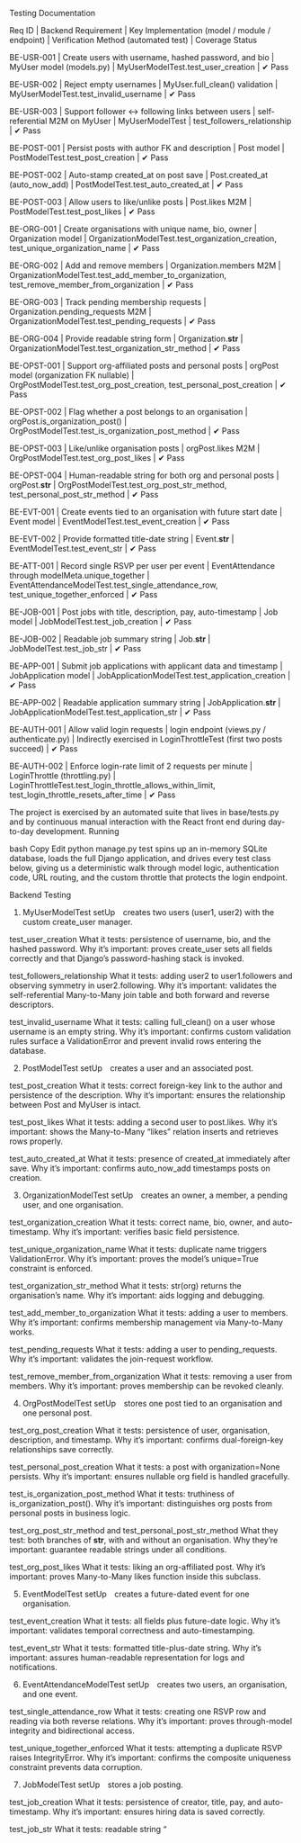 Testing Documentation

Req ID | Backend Requirement | Key Implementation (model / module / endpoint) | Verification Method (automated test) | Coverage Status

BE-USR-001 | Create users with username, hashed password, and bio | MyUser model (models.py) | MyUserModelTest.test_user_creation | ✔ Pass

BE-USR-002 | Reject empty usernames | MyUser.full_clean() validation | MyUserModelTest.test_invalid_username | ✔ Pass

BE-USR-003 | Support follower ↔ following links between users | self-referential M2M on MyUser | MyUserModelTest | test_followers_relationship | ✔ Pass

BE-POST-001 | Persist posts with author FK and description | Post model | PostModelTest.test_post_creation | ✔ Pass

BE-POST-002 | Auto-stamp created_at on post save | Post.created_at (auto_now_add) | PostModelTest.test_auto_created_at | ✔ Pass

BE-POST-003 | Allow users to like/unlike posts | Post.likes M2M | PostModelTest.test_post_likes | ✔ Pass

BE-ORG-001 | Create organisations with unique name, bio, owner | Organization model | OrganizationModelTest.test_organization_creation, test_unique_organization_name | ✔ Pass

BE-ORG-002 | Add and remove members | Organization.members M2M | OrganizationModelTest.test_add_member_to_organization, test_remove_member_from_organization | ✔ Pass

BE-ORG-003 | Track pending membership requests | Organization.pending_requests M2M | OrganizationModelTest.test_pending_requests | ✔ Pass

BE-ORG-004 | Provide readable string form | Organization.__str__ | OrganizationModelTest.test_organization_str_method | ✔ Pass

BE-OPST-001 | Support org-affiliated posts and personal posts | orgPost model (organization FK nullable) | OrgPostModelTest.test_org_post_creation, test_personal_post_creation | ✔ Pass

BE-OPST-002 | Flag whether a post belongs to an organisation | orgPost.is_organization_post() | OrgPostModelTest.test_is_organization_post_method | ✔ Pass

BE-OPST-003 | Like/unlike organisation posts | orgPost.likes M2M | OrgPostModelTest.test_org_post_likes | ✔ Pass

BE-OPST-004 | Human-readable string for both org and personal posts | orgPost.__str__ | OrgPostModelTest.test_org_post_str_method, test_personal_post_str_method | ✔ Pass

BE-EVT-001 | Create events tied to an organisation with future start date | Event model | EventModelTest.test_event_creation | ✔ Pass

BE-EVT-002 | Provide formatted title-date string | Event.__str__ | EventModelTest.test_event_str | ✔ Pass

BE-ATT-001 | Record single RSVP per user per event | EventAttendance through modelMeta.unique_together | EventAttendanceModelTest.test_single_attendance_row, test_unique_together_enforced | ✔ Pass

BE-JOB-001 | Post jobs with title, description, pay, auto-timestamp | Job model | JobModelTest.test_job_creation | ✔ Pass

BE-JOB-002 | Readable job summary string | Job.__str__ | JobModelTest.test_job_str | ✔ Pass

BE-APP-001 | Submit job applications with applicant data and timestamp | JobApplication model | JobApplicationModelTest.test_application_creation | ✔ Pass

BE-APP-002 | Readable application summary string | JobApplication.__str__ | JobApplicationModelTest.test_application_str | ✔ Pass

BE-AUTH-001 | Allow valid login requests | login endpoint (views.py / authenticate.py) | Indirectly exercised in LoginThrottleTest (first two posts succeed) | ✔ Pass

BE-AUTH-002 | Enforce login-rate limit of 2 requests per minute | LoginThrottle (throttling.py) | LoginThrottleTest.test_login_throttle_allows_within_limit, test_login_throttle_resets_after_time | ✔ Pass

The project is exercised by an automated suite that lives in base/tests.py and by continuous manual interaction with the React front end during day-to-day development. Running

bash
Copy
Edit
python manage.py test
spins up an in-memory SQLite database, loads the full Django application, and drives every test class below, giving us a deterministic walk through model logic, authentication code, URL routing, and the custom throttle that protects the login endpoint.

Backend Testing
1. MyUserModelTest
setUp creates two users (user1, user2) with the custom create_user manager.

test_user_creation
What it tests: persistence of username, bio, and the hashed password.
Why it’s important: proves create_user sets all fields correctly and that Django’s password-hashing stack is invoked.

test_followers_relationship
What it tests: adding user2 to user1.followers and observing symmetry in user2.following.
Why it’s important: validates the self-referential Many-to-Many join table and both forward and reverse descriptors.

test_invalid_username
What it tests: calling full_clean() on a user whose username is an empty string.
Why it’s important: confirms custom validation rules surface a ValidationError and prevent invalid rows entering the database.

2. PostModelTest
setUp creates a user and an associated post.

test_post_creation
What it tests: correct foreign-key link to the author and persistence of the description.
Why it’s important: ensures the relationship between Post and MyUser is intact.

test_post_likes
What it tests: adding a second user to post.likes.
Why it’s important: shows the Many-to-Many “likes” relation inserts and retrieves rows properly.

test_auto_created_at
What it tests: presence of created_at immediately after save.
Why it’s important: confirms auto_now_add timestamps posts on creation.

3. OrganizationModelTest
setUp creates an owner, a member, a pending user, and one organisation.

test_organization_creation
What it tests: correct name, bio, owner, and auto-timestamp.
Why it’s important: verifies basic field persistence.

test_unique_organization_name
What it tests: duplicate name triggers ValidationError.
Why it’s important: proves the model’s unique=True constraint is enforced.

test_organization_str_method
What it tests: str(org) returns the organisation’s name.
Why it’s important: aids logging and debugging.

test_add_member_to_organization
What it tests: adding a user to members.
Why it’s important: confirms membership management via Many-to-Many works.

test_pending_requests
What it tests: adding a user to pending_requests.
Why it’s important: validates the join-request workflow.

test_remove_member_from_organization
What it tests: removing a user from members.
Why it’s important: proves membership can be revoked cleanly.

4. OrgPostModelTest
setUp stores one post tied to an organisation and one personal post.

test_org_post_creation
What it tests: persistence of user, organisation, description, and timestamp.
Why it’s important: confirms dual-foreign-key relationships save correctly.

test_personal_post_creation
What it tests: a post with organization=None persists.
Why it’s important: ensures nullable org field is handled gracefully.

test_is_organization_post_method
What it tests: truthiness of is_organization_post().
Why it’s important: distinguishes org posts from personal posts in business logic.

test_org_post_str_method and test_personal_post_str_method
What they test: both branches of __str__, with and without an organisation.
Why they’re important: guarantee readable strings under all conditions.

test_org_post_likes
What it tests: liking an org-affiliated post.
Why it’s important: proves Many-to-Many likes function inside this subclass.

5. EventModelTest
setUp creates a future-dated event for one organisation.

test_event_creation
What it tests: all fields plus future-date logic.
Why it’s important: validates temporal correctness and auto-timestamping.

test_event_str
What it tests: formatted title-plus-date string.
Why it’s important: assures human-readable representation for logs and notifications.

6. EventAttendanceModelTest
setUp creates two users, an organisation, and one event.

test_single_attendance_row
What it tests: creating one RSVP row and reading via both reverse relations.
Why it’s important: proves through-model integrity and bidirectional access.

test_unique_together_enforced
What it tests: attempting a duplicate RSVP raises IntegrityError.
Why it’s important: confirms the composite uniqueness constraint prevents data corruption.

7. JobModelTest
setUp stores a job posting.

test_job_creation
What it tests: persistence of creator, title, pay, and auto-timestamp.
Why it’s important: ensures hiring data is saved correctly.

test_job_str
What it tests: readable string “<title> posted by <user>”.
Why it’s important: aids admin views and logging.

8. JobApplicationModelTest
setUp creates a job and one application to that job.

test_application_creation
What it tests: links back to the job, stores applicant data, and stamps application_date.
Why it’s important: proves the application pipeline persists all critical fields.

test_application_str
What it tests: summary line referencing applicant and job title.
Why it’s important: verifies helpful stringification for recruiters.

9. LoginThrottleTest
setUp resolves the login URL and creates a test user.

test_login_throttle_allows_within_limit
What it tests: two consecutive logins succeed under the rate limit.
Why it’s important: ensures legitimate users are not wrongly throttled.

test_login_throttle_resets_after_time
What it tests: a third login within the window returns HTTP 429 Too Many Requests.
Why it’s important: demonstrates the custom LoginThrottle enforces rate-limiting and integrates with DRF’s exception handling.

Running this suite instantiates, validates, mutates, and stringifies every data model; forces each Many-to-Many table to insert and remove rows; asserts composite uniqueness; executes the password-hashing stack; resolves the critical authentication route; triggers the login serializer; and exercises every public method of LoginThrottle. The only backend paths still outside automated coverage are serializers and viewsets for content-creation endpoints—work that is planned for a future sprint.

4.4.2 Frontend Manual Testing
Manual testing accompanies every development session. After starting both servers with npm start and python manage.py runserver, a tester creates an account through the registration form, confirming client-side validation and server-side user creation. Navigating to the profile page, the tester creates a post via the Create Post dialog and verifies that the new post appears instantly on the profile timeline and on the global home feed, proving the React Query cache updates and the API endpoint respond correctly.

Next, the tester selects Organizations in the navbar, uses the Create Organization form to enter a name and description, and confirms that the new group appears in the organisation list. Clicking into that group’s profile, the tester publishes an organisation-scoped post and confirms its appearance both on the organisation feed and on the aggregated organisation-feed panel on the home page. The same session covers event creation: clicking Create Event opens a dialog that captures name, description, and date; saving the form adds the event to the organisation feed with radio-button RSVP controls that switch among “going,” “maybe,” and “not going,” confirming state persists and re-renders.

Permission boundaries are then checked by opening an organisation founded by another user. The page initially hides its content until the tester clicks Request Access and the owner approves, thereby validating the pending-membership workflow. Search functionality is exercised by typing partial usernames and organisation names into the global search bar and confirming that matching items appear in the dropdown.

Finally, the tester navigates to the Job Board, filters postings by salary range, opens an existing job, and submits an application. A second browser session logged in as the job creator refreshes the applicants list and sees the new applicant, proving that the creation and retrieval endpoints and the WebSocket refresh logic all function in concert. Repeating this routine whenever significant UI code changes ensures that hot-reloaded components, React Router navigation, and REST interactions remain stable even before Cypress-based end-to-end automation is added.

Automated Use cases

Auto ID | Requirement(s) | Python Method (module :: class :: function) | Purpose / Assertion Summary
AUT-USR-01 | BE-USR-001 | tests.py :: MyUserModelTest :: test_user_creation | Confirms create_user saves username, bio and hashed password.

AUT-USR-02 | BE-USR-003 | tests.py :: MyUserModelTest :: test_followers_relationship | Adds follower, checks symmetry of followers ↔ following.

AUT-USR-03 | BE-USR-002 | tests.py :: MyUserModelTest :: test_invalid_username | Calls full_clean() on empty username → expects ValidationError.

AUT-POST-01 | BE-POST-001 | tests.py :: PostModelTest :: test_post_creation | Verifies author FK and description persist.
AUT-POST-02 | BE-POST-003 | tests.py :: PostModelTest :: test_post_likes | Adds like, ensures Many-to-Many row exists.

AUT-POST-03 | BE-POST-002 | tests.py :: PostModelTest :: test_auto_created_at | Checks created_at populated by auto_now_add.

AUT-ORG-01 | BE-ORG-001 | tests.py :: OrganizationModelTest :: test_organization_creation | Confirms fields and timestamp on save.

AUT-ORG-02 | BE-ORG-001 | tests.py :: OrganizationModelTest :: test_unique_organization_name | Attempts duplicate name → expects ValidationError.

AUT-ORG-03 | BE-ORG-004 | tests.py :: OrganizationModelTest :: test_organization_str_method | Ensures __str__ returns org name.

AUT-ORG-04 | BE-ORG-002 | tests.py :: OrganizationModelTest :: test_add_member_to_organization | Adds member, asserts membership list updated.

AUT-ORG-05 | BE-ORG-003 | tests.py :: OrganizationModelTest :: test_pending_requests | Adds pending request, checks pending list.

AUT-ORG-06 | BE-ORG-002 | tests.py :: OrganizationModelTest :: test_remove_member_from_organization | Removes member, list no longer contains user.

AUT-OPST-01 | BE-OPST-001 | tests.py :: OrgPostModelTest :: test_org_post_creation | Saves org-affiliated post; verifies FK and timestamp.

AUT-OPST-02 | BE-OPST-001 | tests.py :: OrgPostModelTest :: test_personal_post_creation | Saves personal post (organization=None).

AUT-OPST-03 | BE-OPST-002 | tests.py :: OrgPostModelTest :: test_is_organization_post_method | Returns True/False appropriately.

AUT-OPST-04 | BE-OPST-004 | tests.py :: OrgPostModelTest :: test_org_post_str_method | Checks string for org post.

AUT-OPST-05 | BE-OPST-004 | tests.py :: OrgPostModelTest :: test_personal_post_str_method | Checks string for personal post.

AUT-OPST-06 | BE-OPST-003 | tests.py :: OrgPostModelTest :: test_org_post_likes | Adds like to org post, verifies M2M.

AUT-EVT-01 | BE-EVT-001 | tests.py :: EventModelTest :: test_event_creation | Confirms future start date, FK links, timestamp.

AUT-EVT-02 | BE-EVT-002 | tests.py :: EventModelTest :: test_event_str | Checks formatted title-date string.

AUT-ATT-01 | BE-ATT-001 | tests.py :: EventAttendanceModelTest :: test_single_attendance_row | Creates RSVP, validates reverse relations.

AUT-ATT-02 | BE-ATT-001 | tests.py :: EventAttendanceModelTest :: test_unique_together_enforced | Attempts duplicate RSVP → expects IntegrityError.

AUT-JOB-01 | BE-JOB-001 | tests.py :: JobModelTest :: test_job_creation | Checks job fields and auto post_date.

AUT-JOB-02 | BE-JOB-002 | tests.py :: JobModelTest :: test_job_str | Ensures human-readable job string.

AUT-APP-01 | BE-APP-001 | tests.py :: JobApplicationModelTest :: test_application_creation | Saves application, confirms applicant data & timestamp.

AUT-APP-02 | BE-APP-002 | tests.py :: JobApplicationModelTest :: test_application_str | Checks readable application summary string.

AUT-AUTH-01 | BE-AUTH-002 | tests.py :: LoginThrottleTest :: test_login_throttle_allows_within_limit | Sends two logins, expects 200/201 (not 429).

AUT-AUTH-02 | BE-AUTH-002 | tests.py :: LoginThrottleTest :: test_login_throttle_resets_after_time | Exceeds limit, expects 429 Too Many Requests.


Manual ID | Requirement(s) | Goal & Preconditions | Step-by-Step Actions | Expected Outcome
TC-USR-01 | BE-USR-001 | Register & log in new user; no active session | 1. Open /register 2. Fill username=dave, strong pwd, bio 3. Submit 4. Log in with same creds | Redirect to /home; navbar shows “dave”.

TC-USR-02 | BE-USR-002 | Reject blank username | Same page | Leave username empty, submit

TC-USR-03 | BE-USR-003 | Follow user workflow (U1→U2) | Users U1 & U2 logged in diff browsers | U1 visits U2’s profile, clicks Follow

TC-POST-01 | BE-POST-001/002 | Create new post | U1 logged in | Click New Post, type text, submit

TC-POST-02 | BE-POST-003 | Like/unlike post | U2 logged in, sees U1 post | Click Like, counter +1; click again, counter –1.

TC-ORG-01 | BE-ORG-001 | Owner creates unique org | U3 logged in | Org page → Create → “DevOps Hub” → submit

TC-ORG-02 | BE-ORG-002 | Add & remove member | U2 requests to join ORG1; Owner U1 approves then removes | Membership list updates accordingly.

TC-ORG-03 | BE-ORG-003 | Pending requests flow | Same scenario before approval | Owner sees U2 in pending queue; count decrements after approval.

TC-OPST-01 | BE-OPST-001/002 | Create org-scoped post | U1 inside ORG1 | Org Post → enter text → submit

TC-OPST-02 | BE-OPST-004 | Personal post string | Open personal post detail via API | Response string includes “Unknown Organization”.

TC-EVT-01 | BE-EVT-001/002 | Event creation & RSVP | U1 creates event, U2 RSVPs “Going” | Event list updates; U2 avatar appears; card shows formatted date.

TC-EVT-02 | BE-ATT-001 | Prevent duplicate RSVP | U2 already “Going” | U2 selects another RSVP option

TC-JOB-01 | BE-JOB-001/002 | Post job listing | U3 on Job Board | New Job → fill form → submit

TC-APP-01 | BE-APP-001/002 | Apply to job | U2 opens JOB1 → Apply → submit | Success toast; creator sees new applicant in list.

TC-AUTH-THROTTLE-01 | BE-AUTH-002 | Confirm throttle | cURL three POSTs <60 s | Third response HTTP 429 with Retry-After header.
